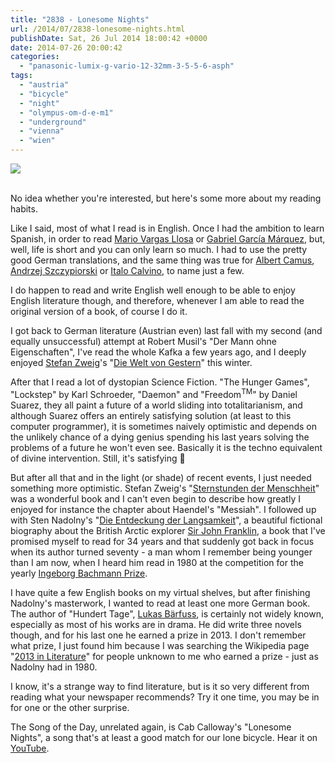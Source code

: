 ```yaml
---
title: "2838 - Lonesome Nights"
url: /2014/07/2838-lonesome-nights.html
publishDate: Sat, 26 Jul 2014 18:00:42 +0000
date: 2014-07-26 20:00:42
categories: 
  - "panasonic-lumix-g-vario-12-32mm-3-5-5-6-asph"
tags: 
  - "austria"
  - "bicycle"
  - "night"
  - "olympus-om-d-e-m1"
  - "underground"
  - "vienna"
  - "wien"
---
```

<div class="container">
<div class="center"><a target="_blank" href="https://d25zfm9zpd7gm5.cloudfront.net/1200x1200/2014/20140713_001903_lr.jpg"><img src="https://d25zfm9zpd7gm5.cloudfront.net/0600x0600/2014/20140713_001903_lr.jpg" /></a></div>
</div>
<br />

No idea whether you're interested, but here's some more about my reading habits.

Like I said, most of what I read is in English. Once I had the ambition to learn Spanish, in order to read <a href="https://en.wikipedia.org/wiki/Mario_Vargas_Llosa" target="_blank">Mario Vargas Llosa</a> or <a href="https://en.wikipedia.org/wiki/Gabriel_Garc%C3%ADa_M%C3%A1rquez" target="_blank">Gabriel García Márquez</a>, but, well, life is short and you can only learn so much. I had to use the pretty good German translations, and the same thing was true for <a href="https://en.wikipedia.org/wiki/Albert_Camus" target="_blank">Albert Camus</a>, <a href="https://en.wikipedia.org/wiki/Andrzej_Szczypiorski" target="_blank">Andrzej Szczypiorski</a> or <a href="https://en.wikipedia.org/wiki/Italo_Calvino" target="_blank">Italo Calvino</a>, to name just a few.

I do happen to read and write English well enough to be able to enjoy English literature though, and therefore, whenever I am able to read the original version of a book, of course I do it.

I got back to German literature (Austrian even) last fall with my second (and equally unsuccessful) attempt at Robert Musil's "Der Mann ohne Eigenschaften", I've read the whole Kafka a few years ago, and I deeply enjoyed <a href="https://en.wikipedia.org/wiki/Stefan_Zweig" target="_blank">Stefan Zweig</a>'s "<a href="https://en.wikipedia.org/wiki/The_World_of_Yesterday" target="_blank">Die Welt von Gestern</a>" this winter.

After that I read a lot of dystopian Science Fiction. "The Hunger Games", "Lockstep" by Karl Schroeder, "Daemon" and "Freedom<sup>TM</sup>" by Daniel Suarez, they all paint a future of a world sliding into totalitarianism, and although Suarez offers an entirely satisfying solution (at least to this computer programmer), it is sometimes naively optimistic and depends on the unlikely chance of a dying genius spending his last years solving the problems of a future he won't even see. Basically it is the techno equivalent of divine intervention. Still, it's satisfying 🙂

But after all that and in the light (or shade) of recent events, I just needed something more optimistic. Stefan Zweig's "<a href="https://en.wikipedia.org/wiki/Decisive_Moments_in_History" target="_blank">Sternstunden der Menschheit</a>" was a wonderful book and I can't even begin to describe how greatly I enjoyed for instance the chapter about Haendel's "Messiah". I followed up with Sten Nadolny's "<a href="https://en.wikipedia.org/wiki/The_Discovery_of_Slowness" target="_blank">Die Entdeckung der Langsamkeit</a>", a beautiful fictional biography about the British Arctic explorer <a href="https://en.wikipedia.org/wiki/John_Franklin" target="_blank">Sir John Franklin</a>, a book that I've promised myself to read for 34 years and that suddenly got back in focus when its author turned seventy - a man whom I remember being younger than I am now, when I heard him read in 1980 at the competition for the yearly <a href="https://en.wikipedia.org/wiki/Ingeborg_Bachmann_Prize" target="_blank">Ingeborg Bachmann Prize</a>.

I have quite a few English books on my virtual shelves, but after finishing Nadolny's masterwork, I wanted to read at least one more German book. The author of "Hundert Tage", <a href="https://de.wikipedia.org/wiki/Lukas_B%C3%A4rfuss" target="_blank">Lukas Bärfuss</a>, is certainly not widely known, especially as most of his works are in drama. He did write three novels though, and for his last one he earned a prize in 2013. I don't remember what prize, I just found him because I was searching the Wikipedia page "<a href="https://de.wikipedia.org/wiki/Literaturjahr_2013" target="_blank">2013 in Literature</a>" for people unknown to me who earned a prize - just as Nadolny had in 1980. 

I know, it's a strange way to find literature, but is it so very different from reading what your newspaper recommends? Try it one time, you may be in for one or the other surprise.

The Song of the Day, unrelated again, is Cab Calloway's "Lonesome Nights", a song that's at least a good match for our lone bicycle. Hear it on <a href="https://www.youtube.com/watch?v=a6-7JBwMKdw" target="_blank">YouTube</a>.
